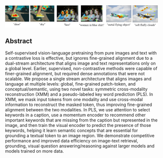 ![examples of fine grained alignment](./simla-teaser.PNG)
## Abstract
Self-supervised vision-language pretraining from pure images and text with a contrastive loss is effective, but ignores fine-grained alignment due to a dual-stream architecture that aligns image and text representations only on a global level.
Earlier, supervised, non-contrastive methods were capable of finer-grained alignment, but required dense annotations that were not scalable. 
We propose a single stream architecture that aligns images and language at multiple levels: global, fine-grained patch-token, and conceptual/semantic, using two novel tasks: symmetric cross-modality reconstruction (XMM) and a pseudo-labeled key word prediction (PLS). In XMM, we mask input tokens from one modality and use cross-modal information to reconstruct the masked token, thus improving fine-grained alignment between the two modalities. In PLS, we use attention to select keywords in a caption, use a momentum encoder to recommend other important keywords that are missing from the caption but represented in the image, and then train the visual encoder to predict the presence of those keywords, helping it learn semantic concepts that are essential for grounding a textual token to an image region. 
We demonstrate competitive performance and improved data efficiency on image-text retrieval, grounding, visual question answering/reasoning against larger models and models trained on more data.